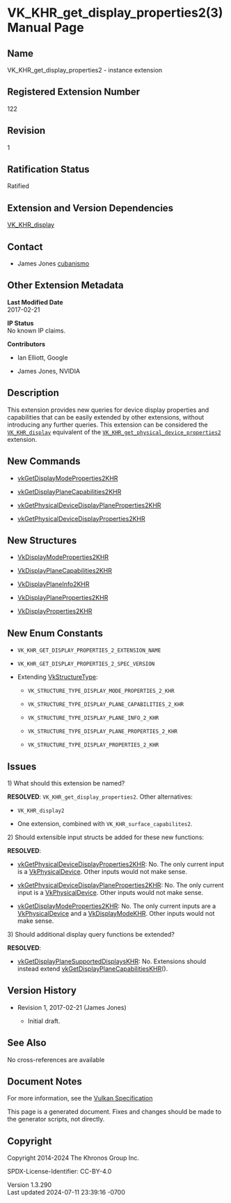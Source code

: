 # VK_KHR_get_display_properties2(3) Manual Page

## Name

VK_KHR_get_display_properties2 - instance extension



## <a href="#_registered_extension_number" class="anchor"></a>Registered Extension Number

122

## <a href="#_revision" class="anchor"></a>Revision

1

## <a href="#_ratification_status" class="anchor"></a>Ratification Status

Ratified

## <a href="#_extension_and_version_dependencies" class="anchor"></a>Extension and Version Dependencies

[VK_KHR_display](https://registry.khronos.org/vulkan/specs/1.3-extensions/man/html/VK_KHR_display.html)  

## <a href="#_contact" class="anchor"></a>Contact

- James Jones <a
  href="https://github.com/KhronosGroup/Vulkan-Docs/issues/new?body=%5BVK_KHR_get_display_properties2%5D%20@cubanismo%0A*Here%20describe%20the%20issue%20or%20question%20you%20have%20about%20the%20VK_KHR_get_display_properties2%20extension*"
  target="_blank" rel="nofollow noopener"><em></em>cubanismo</a>

## <a href="#_other_extension_metadata" class="anchor"></a>Other Extension Metadata

**Last Modified Date**  
2017-02-21

**IP Status**  
No known IP claims.

**Contributors**  
- Ian Elliott, Google

- James Jones, NVIDIA

## <a href="#_description" class="anchor"></a>Description

This extension provides new queries for device display properties and
capabilities that can be easily extended by other extensions, without
introducing any further queries. This extension can be considered the
[`VK_KHR_display`](https://registry.khronos.org/vulkan/specs/1.3-extensions/man/html/VK_KHR_display.html) equivalent of the
[`VK_KHR_get_physical_device_properties2`](VK_KHR_get_physical_device_properties2.html)
extension.

## <a href="#_new_commands" class="anchor"></a>New Commands

- [vkGetDisplayModeProperties2KHR](https://registry.khronos.org/vulkan/specs/1.3-extensions/man/html/vkGetDisplayModeProperties2KHR.html)

- [vkGetDisplayPlaneCapabilities2KHR](https://registry.khronos.org/vulkan/specs/1.3-extensions/man/html/vkGetDisplayPlaneCapabilities2KHR.html)

- [vkGetPhysicalDeviceDisplayPlaneProperties2KHR](https://registry.khronos.org/vulkan/specs/1.3-extensions/man/html/vkGetPhysicalDeviceDisplayPlaneProperties2KHR.html)

- [vkGetPhysicalDeviceDisplayProperties2KHR](https://registry.khronos.org/vulkan/specs/1.3-extensions/man/html/vkGetPhysicalDeviceDisplayProperties2KHR.html)

## <a href="#_new_structures" class="anchor"></a>New Structures

- [VkDisplayModeProperties2KHR](https://registry.khronos.org/vulkan/specs/1.3-extensions/man/html/VkDisplayModeProperties2KHR.html)

- [VkDisplayPlaneCapabilities2KHR](https://registry.khronos.org/vulkan/specs/1.3-extensions/man/html/VkDisplayPlaneCapabilities2KHR.html)

- [VkDisplayPlaneInfo2KHR](https://registry.khronos.org/vulkan/specs/1.3-extensions/man/html/VkDisplayPlaneInfo2KHR.html)

- [VkDisplayPlaneProperties2KHR](https://registry.khronos.org/vulkan/specs/1.3-extensions/man/html/VkDisplayPlaneProperties2KHR.html)

- [VkDisplayProperties2KHR](https://registry.khronos.org/vulkan/specs/1.3-extensions/man/html/VkDisplayProperties2KHR.html)

## <a href="#_new_enum_constants" class="anchor"></a>New Enum Constants

- `VK_KHR_GET_DISPLAY_PROPERTIES_2_EXTENSION_NAME`

- `VK_KHR_GET_DISPLAY_PROPERTIES_2_SPEC_VERSION`

- Extending [VkStructureType](https://registry.khronos.org/vulkan/specs/1.3-extensions/man/html/VkStructureType.html):

  - `VK_STRUCTURE_TYPE_DISPLAY_MODE_PROPERTIES_2_KHR`

  - `VK_STRUCTURE_TYPE_DISPLAY_PLANE_CAPABILITIES_2_KHR`

  - `VK_STRUCTURE_TYPE_DISPLAY_PLANE_INFO_2_KHR`

  - `VK_STRUCTURE_TYPE_DISPLAY_PLANE_PROPERTIES_2_KHR`

  - `VK_STRUCTURE_TYPE_DISPLAY_PROPERTIES_2_KHR`

## <a href="#_issues" class="anchor"></a>Issues

1\) What should this extension be named?

**RESOLVED**: `VK_KHR_get_display_properties2`. Other alternatives:

- `VK_KHR_display2`

- One extension, combined with `VK_KHR_surface_capabilites2`.

2\) Should extensible input structs be added for these new functions:

**RESOLVED**:

- [vkGetPhysicalDeviceDisplayProperties2KHR](https://registry.khronos.org/vulkan/specs/1.3-extensions/man/html/vkGetPhysicalDeviceDisplayProperties2KHR.html):
  No. The only current input is a
  [VkPhysicalDevice](https://registry.khronos.org/vulkan/specs/1.3-extensions/man/html/VkPhysicalDevice.html). Other inputs would not make
  sense.

- [vkGetPhysicalDeviceDisplayPlaneProperties2KHR](https://registry.khronos.org/vulkan/specs/1.3-extensions/man/html/vkGetPhysicalDeviceDisplayPlaneProperties2KHR.html):
  No. The only current input is a
  [VkPhysicalDevice](https://registry.khronos.org/vulkan/specs/1.3-extensions/man/html/VkPhysicalDevice.html). Other inputs would not make
  sense.

- [vkGetDisplayModeProperties2KHR](https://registry.khronos.org/vulkan/specs/1.3-extensions/man/html/vkGetDisplayModeProperties2KHR.html):
  No. The only current inputs are a
  [VkPhysicalDevice](https://registry.khronos.org/vulkan/specs/1.3-extensions/man/html/VkPhysicalDevice.html) and a
  [VkDisplayModeKHR](https://registry.khronos.org/vulkan/specs/1.3-extensions/man/html/VkDisplayModeKHR.html). Other inputs would not make
  sense.

3\) Should additional display query functions be extended?

**RESOLVED**:

- [vkGetDisplayPlaneSupportedDisplaysKHR](https://registry.khronos.org/vulkan/specs/1.3-extensions/man/html/vkGetDisplayPlaneSupportedDisplaysKHR.html):
  No. Extensions should instead extend
  [vkGetDisplayPlaneCapabilitiesKHR](https://registry.khronos.org/vulkan/specs/1.3-extensions/man/html/vkGetDisplayPlaneCapabilitiesKHR.html)().

## <a href="#_version_history" class="anchor"></a>Version History

- Revision 1, 2017-02-21 (James Jones)

  - Initial draft.

## <a href="#_see_also" class="anchor"></a>See Also

No cross-references are available

## <a href="#_document_notes" class="anchor"></a>Document Notes

For more information, see the <a
href="https://registry.khronos.org/vulkan/specs/1.3-extensions/html/vkspec.html#VK_KHR_get_display_properties2"
target="_blank" rel="noopener">Vulkan Specification</a>

This page is a generated document. Fixes and changes should be made to
the generator scripts, not directly.

## <a href="#_copyright" class="anchor"></a>Copyright

Copyright 2014-2024 The Khronos Group Inc.

SPDX-License-Identifier: CC-BY-4.0

Version 1.3.290  
Last updated 2024-07-11 23:39:16 -0700

